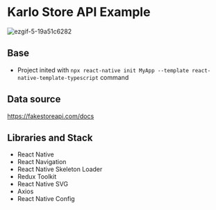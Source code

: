 # Karlo Store API Example

![ezgif-5-19a51c6282](https://user-images.githubusercontent.com/74251909/152445476-70a80c6d-048c-474e-990a-bccda7738eec.gif)


## Base
- Project inited with `npx react-native init MyApp --template react-native-template-typescript` command

## Data source

https://fakestoreapi.com/docs

## Libraries and Stack
- React Native
- React Navigation
- React Native Skeleton Loader
- Redux Toolkit
- React Native SVG
- Axios
- React Native Config
